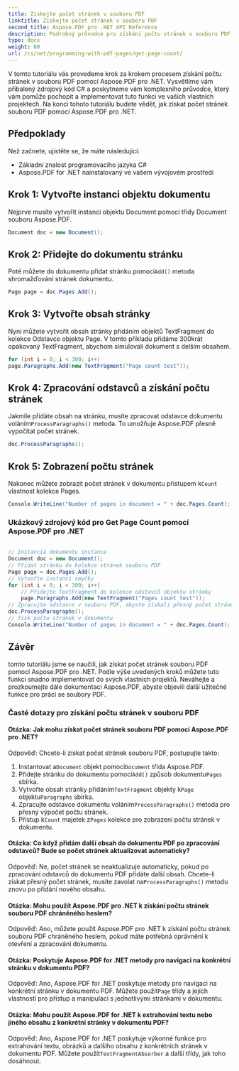```yaml
---
title: Získejte počet stránek v souboru PDF
linktitle: Získejte počet stránek v souboru PDF
second_title: Aspose.PDF pro .NET API Reference
description: Podrobný průvodce pro získání počtu stránek v souboru PDF pomocí Aspose.PDF pro .NET. Snadné sledování a implementace do vašich projektů.
type: docs
weight: 80
url: /cs/net/programming-with-pdf-pages/get-page-count/
---
```

V tomto tutoriálu vás provedeme krok za krokem procesem získání počtu stránek v souboru PDF pomocí Aspose.PDF pro .NET. Vysvětlíme vám přibalený zdrojový kód C# a poskytneme vám komplexního průvodce, který vám pomůže pochopit a implementovat tuto funkci ve vašich vlastních projektech. Na konci tohoto tutoriálu budete vědět, jak získat počet stránek souboru PDF pomocí Aspose.PDF pro .NET.

## Předpoklady
Než začnete, ujistěte se, že máte následující:

- Základní znalost programovacího jazyka C#
- Aspose.PDF for .NET nainstalovaný ve vašem vývojovém prostředí

## Krok 1: Vytvořte instanci objektu dokumentu
Nejprve musíte vytvořit instanci objektu Document pomocí třídy Document souboru Aspose.PDF.

```csharp
Document doc = new Document();
```

## Krok 2: Přidejte do dokumentu stránku
 Poté můžete do dokumentu přidat stránku pomocí`Add()` metoda shromažďování stránek dokumentu.

```csharp
Page page = doc.Pages.Add();
```

## Krok 3: Vytvořte obsah stránky
Nyní můžete vytvořit obsah stránky přidáním objektů TextFragment do kolekce Odstavce objektu Page. V tomto příkladu přidáme 300krát opakovaný TextFragment, abychom simulovali dokument s delším obsahem.

```csharp
for (int i = 0; i < 300; i++)
page.Paragraphs.Add(new TextFragment("Page count test"));
```

## Krok 4: Zpracování odstavců a získání počtu stránek
 Jakmile přidáte obsah na stránku, musíte zpracovat odstavce dokumentu voláním`ProcessParagraphs()` metoda. To umožňuje Aspose.PDF přesně vypočítat počet stránek.

```csharp
doc.ProcessParagraphs();
```

## Krok 5: Zobrazení počtu stránek
 Nakonec můžete zobrazit počet stránek v dokumentu přístupem k`Count` vlastnost kolekce Pages.

```csharp
Console.WriteLine("Number of pages in document = " + doc.Pages.Count);
```

### Ukázkový zdrojový kód pro Get Page Count pomocí Aspose.PDF pro .NET 

```csharp

// Instancia dokumentu instance
Document doc = new Document();
// Přidat stránku do kolekce stránek souboru PDF
Page page = doc.Pages.Add();
// Vytvořte instanci smyčky
for (int i = 0; i < 300; i++)
	// Přidejte TextFragment do kolekce odstavců objektu stránky
	page.Paragraphs.Add(new TextFragment("Pages count test"));
// Zpracujte odstavce v souboru PDF, abyste získali přesný počet stránek
doc.ProcessParagraphs();
// Tisk počtu stránek v dokumentu
Console.WriteLine("Number of pages in document = " + doc.Pages.Count);

```

## Závěr
tomto tutoriálu jsme se naučili, jak získat počet stránek souboru PDF pomocí Aspose.PDF pro .NET. Podle výše uvedených kroků můžete tuto funkci snadno implementovat do svých vlastních projektů. Neváhejte a prozkoumejte dále dokumentaci Aspose.PDF, abyste objevili další užitečné funkce pro práci se soubory PDF.

### Časté dotazy pro získání počtu stránek v souboru PDF

#### Otázka: Jak mohu získat počet stránek souboru PDF pomocí Aspose.PDF pro .NET?

Odpověď: Chcete-li získat počet stránek souboru PDF, postupujte takto:

1.  Instantovat a`Document` objekt pomocí`Document` třída Aspose.PDF.
2.  Přidejte stránku do dokumentu pomocí`Add()` způsob dokumentu`Pages` sbírka.
3.  Vytvořte obsah stránky přidáním`TextFragment` objekty k`Page` objektu`Paragraphs` sbírka.
4.  Zpracujte odstavce dokumentu voláním`ProcessParagraphs()` metoda pro přesný výpočet počtu stránek.
5.  Přístup k`Count` majetek z`Pages` kolekce pro zobrazení počtu stránek v dokumentu.

#### Otázka: Co když přidám další obsah do dokumentu PDF po zpracování odstavců? Bude se počet stránek aktualizovat automaticky?

 Odpověď: Ne, počet stránek se neaktualizuje automaticky, pokud po zpracování odstavců do dokumentu PDF přidáte další obsah. Chcete-li získat přesný počet stránek, musíte zavolat na`ProcessParagraphs()` metodu znovu po přidání nového obsahu.

#### Otázka: Mohu použít Aspose.PDF pro .NET k získání počtu stránek souboru PDF chráněného heslem?

Odpověď: Ano, můžete použít Aspose.PDF pro .NET k získání počtu stránek souboru PDF chráněného heslem, pokud máte potřebná oprávnění k otevření a zpracování dokumentu.

#### Otázka: Poskytuje Aspose.PDF for .NET metody pro navigaci na konkrétní stránku v dokumentu PDF?

 Odpověď: Ano, Aspose.PDF for .NET poskytuje metody pro navigaci na konkrétní stránku v dokumentu PDF. Můžete použít`Page` třídy a jejích vlastností pro přístup a manipulaci s jednotlivými stránkami v dokumentu.

#### Otázka: Mohu použít Aspose.PDF for .NET k extrahování textu nebo jiného obsahu z konkrétní stránky v dokumentu PDF?

 Odpověď: Ano, Aspose.PDF for .NET poskytuje výkonné funkce pro extrahování textu, obrázků a dalšího obsahu z konkrétních stránek v dokumentu PDF. Můžete použít`TextFragmentAbsorber` a další třídy, jak toho dosáhnout.